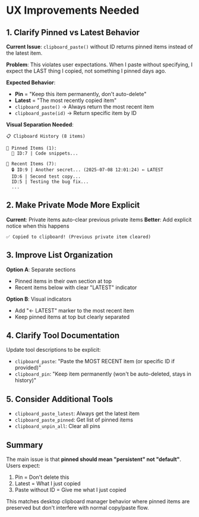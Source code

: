 # UX Improvements Needed

## 1. Clarify Pinned vs Latest Behavior

**Current Issue**: `clipboard_paste()` without ID returns pinned items instead of the latest item.

**Problem**: This violates user expectations. When I paste without specifying, I expect the LAST thing I copied, not something I pinned days ago.

**Expected Behavior**:
- **Pin** = "Keep this item permanently, don't auto-delete"
- **Latest** = "The most recently copied item"
- `clipboard_paste()` → Always return the most recent item
- `clipboard_paste(id)` → Return specific item by ID

**Visual Separation Needed**:
```
📋 Clipboard History (8 items)

📌 Pinned Items (1):
  📝 ID:7 | Code snippets...

📝 Recent Items (7):
  🔒 ID:9 | Another secret... (2025-07-08 12:01:24) ← LATEST
  ID:6 | Second test copy...
  ID:5 | Testing the bug fix...
  ...
```

## 2. Make Private Mode More Explicit

**Current**: Private items auto-clear previous private items
**Better**: Add explicit notice when this happens

```
✅ Copied to clipboard! (Previous private item cleared)
```

## 3. Improve List Organization

**Option A**: Separate sections
- Pinned items in their own section at top
- Recent items below with clear "LATEST" indicator

**Option B**: Visual indicators
- Add "← LATEST" marker to the most recent item
- Keep pinned items at top but clearly separated

## 4. Clarify Tool Documentation

Update tool descriptions to be explicit:

- `clipboard_paste`: "Paste the MOST RECENT item (or specific ID if provided)"
- `clipboard_pin`: "Keep item permanently (won't be auto-deleted, stays in history)"

## 5. Consider Additional Tools

- `clipboard_paste_latest`: Always get the latest item
- `clipboard_paste_pinned`: Get list of pinned items
- `clipboard_unpin_all`: Clear all pins

## Summary

The main issue is that **pinned should mean "persistent" not "default"**. Users expect:
1. Pin = Don't delete this
2. Latest = What I just copied
3. Paste without ID = Give me what I just copied

This matches desktop clipboard manager behavior where pinned items are preserved but don't interfere with normal copy/paste flow.